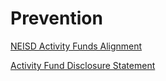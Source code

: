 # Prevention

[NEISD Activity Funds Alignment](https://oakstreetfalls.github.io/Prevention/Activity%20Funds%20Alignment)

[Activity Fund Disclosure Statement](https://oakstreetfalls.github.io/Prevention/Activity%20Fund%20Disclosure)
